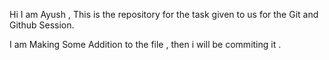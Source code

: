 Hi I am Ayush , This is the repository for the task given to us for the Git and Github Session.

I am Making Some Addition to the file , then i will be commiting it .